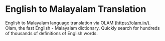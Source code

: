 # English to Malayalam Translation 

English to Malayalam language translation via OLAM (https://olam.in/). 
Olam, the fast English - Malayalam dictionary. Quickly search for hundreds of thousands of definitions of English words.

